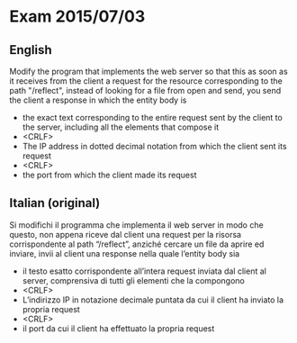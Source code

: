 # Exam 2015/07/03
## English
Modify the program that implements the web server so that this as soon as it receives
from the client a request for the resource corresponding to the path "/reflect", instead of looking for a file from
open and send, you send the client a response in which the entity body is
- the exact text corresponding to the entire request sent by the client to the server,
including all the elements that compose it
- &lt;CRLF&gt;
- The IP address in dotted decimal notation from which the client sent its request
- &lt;CRLF&gt;
- the port from which the client made its request

## Italian (original)
Si modifichi il programma che implementa il web server in modo che questo, non appena riceve
dal client una request per la risorsa corrispondente al path “/reflect”, anziché cercare un file da
aprire ed inviare, invii al client una response nella quale l’entity body sia
- il testo esatto corrispondente all’intera request inviata dal client al server,
comprensiva di tutti gli elementi che la compongono
- &lt;CRLF&gt;
- L’indirizzo IP in notazione decimale puntata da cui il client ha inviato la propria request
- &lt;CRLF&gt;
- il port da cui il client ha effettuato la propria request
